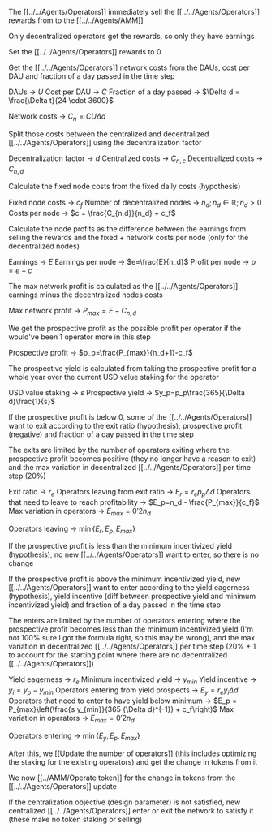 The [[../../Agents/Operators]] immediately sell the [[../../Agents/Operators]] rewards from to the [[../../Agents/AMM]]

Only decentralized operators get the rewards, so only they have earnings

Set the [[../../Agents/Operators]] rewards to 0

Get the [[../../Agents/Operators]] network costs from the DAUs, cost per DAU and fraction of a day passed in the time step

DAUs -> $U$
Cost per DAU -> $C$
Fraction of a day passed -> $\Delta d = \frac{\Delta t}{24 \cdot 3600}$

Network costs -> $C_n = CU\Delta d$

Split those costs between the centralized and decentralized [[../../Agents/Operators]] using the decentralization factor

Decentralization factor -> $d$
Centralized costs -> $C_{n,c}$
Decentralized costs -> $C_{n,d}$

Calculate the fixed node costs from the fixed daily costs (hypothesis)

Fixed node costs -> $c_f$
Number of decentralized nodes -> $n_d;n_d \in \mathbb{R};n_d>0$
Costs per node -> $c = \frac{C_{n,d}}{n_d} + c_f$

Calculate the node profits as the difference between the earnings from selling the rewards and the fixed + network costs per node (only for the decentralized nodes)

Earnings -> $E$
Earnings per node -> $e=\frac{E}{n_d}$
Profit per node -> $p = e-c$

The max network profit is calculated as the [[../../Agents/Operators]] earnings minus the decentralized nodes costs

Max network profit -> $P_{max}=E-C_{n,d}$

We get the prospective profit as the possible profit per operator if the would've been 1 operator more in this step

Prospective profit -> $p_p=\frac{P_{max}}{n_d+1}-c_f$

The prospective yield is calculated from taking the prospective profit for a whole year over the current USD value staking for the operator

USD value staking -> $s$
Prospective yield -> $y_p=p_p\frac{365}{\Delta d}\frac{1}{s}$

If the prospective profit is below 0,  some of the [[../../Agents/Operators]] want to exit according to the exit ratio (hypothesis), prospective profit (negative) and fraction of a day passed in the time step

The exits are limited by the number of operators exiting where the prospective profit becomes positive (they no longer have a reason to exit) and the max variation in decentralized [[../../Agents/Operators]] per time step (20%)

Exit ratio -> $r_e$
Operators leaving from exit ratio -> $E_r = r_e p_p \Delta d$
Operators that need to leave to reach profitability -> $E_p=n_d - \frac{P_{max}}{c_f}$
Max variation in operators -> $E_{max} = 0'2 n_d$

Operators leaving -> $\min\{E_r, E_p, E_{max}\}$

If the prospective profit is less than the minimum incentivized yield (hypothesis), no new [[../../Agents/Operators]] want to enter, so there is no change

If the prospective profit is above the minimum incentivized yield, new [[../../Agents/Operators]] want to enter according to the yield eagerness (hypothesis), yield incentive (diff between prospective yield and minimum incentivized yield) and fraction of a day passed in the time step

The enters are limited by the number of operators entering where the prospective profit becomes less than the minimum incentivized yield (I'm not 100% sure I got the formula right, so this may be wrong), and the max variation in decentralized [[../../Agents/Operators]] per time step (20% + 1 to account for the starting point where there are no decentralized [[../../Agents/Operators]])

Yield eagerness -> $r_e$
Minimum incentivized yield -> $y_{min}$
Yield incentive -> $y_i = y_p - y_{min}$
Operators entering from yield prospects -> $E_y = r_e y_i \Delta d$
Operators that need to enter to have yield below minimum -> $E_p = P_{max}\left(\frac{s y_{min}}{365 {\Delta d}^{-1}} + c_f\right)$
Max variation in operators -> $E_{max} = 0'2 n_d$

Operators entering -> $\min\{E_y, E_p, E_{max}\}$

After this, we [[Update the number of operators]] (this includes optimizing the staking for the existing operators) and get the change in tokens from it

We now [[../AMM/Operate token]] for the change in tokens from the [[../../Agents/Operators]] update

If the centralization objective (design parameter) is not satisfied, new centralized [[../../Agents/Operators]] enter or exit the network to satisfy it (these make no token staking or selling)